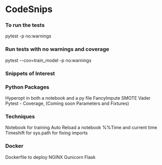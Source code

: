 # CodeSnips

### To run the tests
pytest -p no:warnings

### Run tests with no warnings and coverage
pytest --cov=train_model -p no:warnings

### Snippets of Interest

### Python Packages
Hyperopt in both a notebook and a py file
FancyImpute
SMOTE
Vader
Pytest - Coverage, (Coming soon Parameters and Fixtures)

### Techniques
Notebook for training
Auto Reload a notebook
%%Time and current time
Timeshift for
sys.path for fixing imports

### Docker
Dockerfile to deploy
NGINX
Gunicorn
Flask
